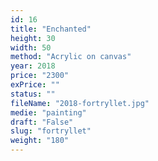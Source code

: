 ```yaml
---
id: 16
title: "Enchanted"
height: 30
width: 50
method: "Acrylic on canvas"
year: 2018
price: "2300"
exPrice: ""
status: ""
fileName: "2018-fortryllet.jpg"
medie: "painting"
draft: "False"
slug: "fortryllet"
weight: "180"
---
```

